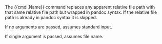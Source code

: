 The {{cmd .Name}} command replaces any apparent relative file path with
that same relative file path but wrapped in pandoc syntax.
If the relative file path is already in pandoc syntax it is skipped.

If no arguments are passed, assumes standard input.

If single argument is passed, assumes file name.

